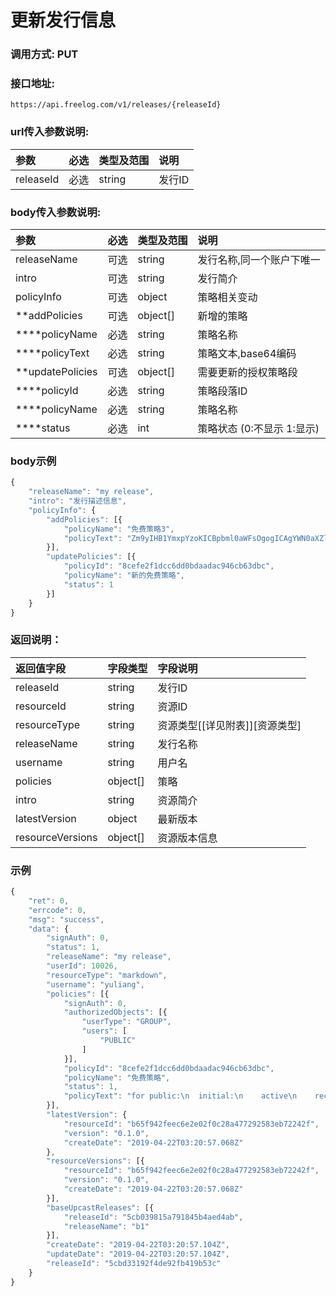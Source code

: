 # 更新发行信息

### 调用方式: PUT

### 接口地址:

```
https://api.freelog.com/v1/releases/{releaseId}
```

### url传入参数说明:

| 参数 | 必选 | 类型及范围 | 说明 |
| :--- | :--- | :--- | :--- |
|releaseId|必选|string|发行ID|

### body传入参数说明:

| 参数 | 必选 | 类型及范围 | 说明 |
| :--- | :--- | :--- | :--- |
|releaseName|可选|string|发行名称,同一个账户下唯一|
|intro|可选|string|发行简介|
|policyInfo|可选|object|策略相关变动|
|**addPolicies|可选|object[]| 新增的策略 |
|****policyName|必选|string| 策略名称 |
|****policyText|必选|string| 策略文本,base64编码 |
|**updatePolicies|可选|object[]| 需要更新的授权策略段 |
|****policyId|必选|string| 策略段落ID |
|****policyName|必选|string| 策略名称 |
|****status|必选|int| 策略状态 (0:不显示 1:显示) |


### body示例

```js
{
	"releaseName": "my release",
	"intro": "发行描述信息",
	"policyInfo": {
		"addPolicies": [{
			"policyName": "免费策略3",
			"policyText": "Zm9yIHB1YmxpYzoKICBpbml0aWFsOgogICAgYWN0aXZlCiAgICByZWNvbnRyYWN0YWJsZQogICAgcHJlc2VudGFibGUKICAgIHRlcm1pbmF0ZQ=="
		}],
		"updatePolicies": [{
			"policyId": "8cefe2f1dcc6dd0bdaadac946cb63dbc",
			"policyName": "新的免费策略",
			"status": 1
		}]
	}
}
```

### 返回说明：

| 返回值字段 | 字段类型 | 字段说明 |
| :--- | :--- | :--- |
| releaseId | string | 发行ID|
| resourceId | string | 资源ID|
| resourceType | string | 资源类型[[详见附表]][资源类型] |
| releaseName | string | 发行名称 |
| username	| string| 用户名|
| policies|object[]|策略|
| intro|string|资源简介|
| latestVersion|object|最新版本|
| resourceVersions|object[]|资源版本信息|

### 示例

```js
{
	"ret": 0,
	"errcode": 0,
	"msg": "success",
	"data": {
		"signAuth": 0,
		"status": 1,
		"releaseName": "my release",
		"userId": 10026,
		"resourceType": "markdown",
		"username": "yuliang",
		"policies": [{
			"signAuth": 0,
			"authorizedObjects": [{
				"userType": "GROUP",
				"users": [
					"PUBLIC"
				]
			}],
			"policyId": "8cefe2f1dcc6dd0bdaadac946cb63dbc",
			"policyName": "免费策略",
			"status": 1,
			"policyText": "for public:\n  initial:\n    active\n    recontractable\n    presentable\n    terminate"
		}],
		"latestVersion": {
			"resourceId": "b65f942feec6e2e02f0c28a477292583eb72242f",
			"version": "0.1.0",
			"createDate": "2019-04-22T03:20:57.068Z"
		},
		"resourceVersions": [{
			"resourceId": "b65f942feec6e2e02f0c28a477292583eb72242f",
			"version": "0.1.0",
			"createDate": "2019-04-22T03:20:57.068Z"
		}],
		"baseUpcastReleases": [{
			"releaseId": "5cb039815a791845b4aed4ab",
			"releaseName": "b1"
		}],
		"createDate": "2019-04-22T03:20:57.104Z",
		"updateDate": "2019-04-22T03:20:57.104Z",
		"releaseId": "5cbd33192f4de92fb419b53c"
	}
}
```


